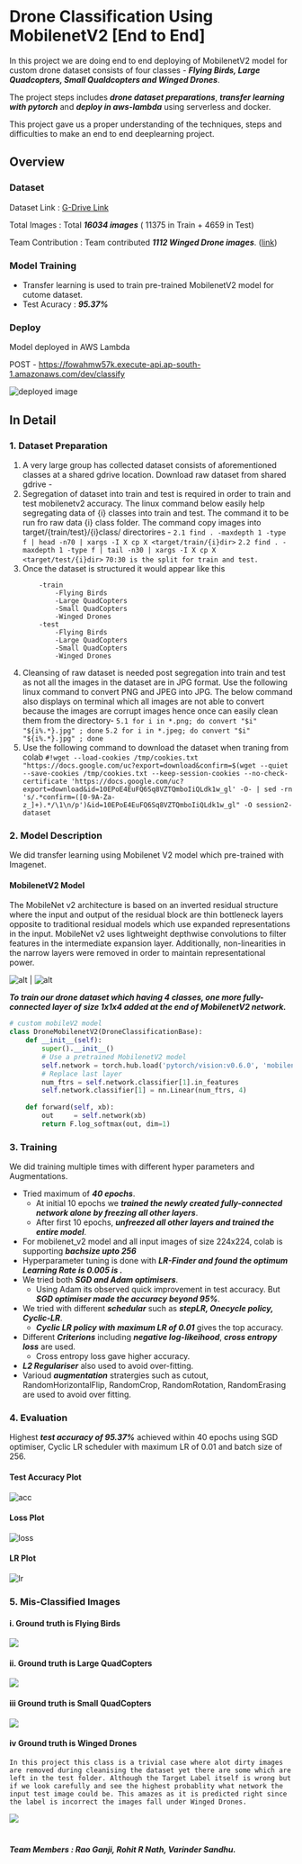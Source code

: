 # Drone Classification Using MobilenetV2 [End to End]

In this project we are doing end to end deploying of MobilenetV2 model for custom drone dataset consists of four classes - ***Flying Birds, Large Quadcopters, Small Qualdcopters and Winged Drones***. 

The project steps includes ***drone dataset preparations***, ***transfer learning with pytorch*** and ***deploy in aws-lambda*** using serverless and docker. 

This project gave us a proper understanding of the techniques, steps and difficulties to make an end to end deeplearning project.



## Overview

### Dataset

Dataset Link			  :	[G-Drive Link](https://drive.google.com/drive/folders/1sF9MQ5Jkynt3M-TboO_UZTGzYARWe5Oo?usp=sharing)

Total Images 			:	Total ***16034 images*** ( 11375 in Train + 4659 in Test)

Team Contribution  :  Team contributed ***1112 Winged Drone images***. ([link](https://drive.google.com/drive/folders/1wtkqDjGvGNnJjIr8nU4lT_CG58d3_GCh?usp=sharing))

### Model Training

* Transfer learning is used to train pre-trained MobilenetV2 model for cutome dataset.
* Test Acuracy : ***95.37%***



### Deploy

Model deployed in AWS Lambda

POST - https://fowahmw57k.execute-api.ap-south-1.amazonaws.com/dev/classify

![deployed image](output/deploy.png)



## In Detail

### 1. Dataset Preparation

1. A very large group has collected dataset consists of aforementioned classes at a shared gdrive location. Download raw dataset from shared gdrive - <link>
 2. Segregation of dataset into train and test is required in order to train and test mobilenetv2 accuracy. The linux command below easily help segregating data of {i} classes into train and test. The command it to be run fro raw data {i} class folder. The command copy images into target/{train/test}/{i}class/ directorires -
	```2.1 find . -maxdepth 1 -type f | head -n70 | xargs -I X cp X <target/train/{i}dir>```
	```2.2 find . -maxdepth 1 -type f | tail -n30 | xargs -I X cp X <target/test/{i}dir>```
	```70:30 is the split for train and test.```
 3. Once the dataset is structured it would appear like this
	```-root/dir
		-train
			-Flying Birds
			-Large QuadCopters
			-Small QuadCopters
			-Winged Drones
		-test
			-Flying Birds
			-Large QuadCopters
			-Small QuadCopters
			-Winged Drones
	```
 5. Cleansing of raw dataset is needed post segregation into train and test as not all the images in the dataset are in JPG format. Use the following linux command to convert PNG and JPEG into JPG. The below command also displays on terminal which all images are not able to convert because the images are corrupt images hence once can easily clean them from the directory-
	```5.1 for i in *.png; do convert "$i" "${i%.*}.jpg" ; done```
	```5.2 for i in *.jpeg; do convert "$i" "${i%.*}.jpg" ; done```
 6. Use the following command to download the dataset when traning from colab
	``` #!wget --load-cookies /tmp/cookies.txt "https://docs.google.com/uc?export=download&confirm=$(wget --quiet --save-cookies /tmp/cookies.txt --keep-session-cookies --no-check-certificate 'https://docs.google.com/uc?export=download&id=10EPoE4EuFQ6Sq8VZTQmboIiQLdk1w_gl' -O- | sed -rn 's/.*confirm=([0-9A-Za-z_]+).*/\1\n/p')&id=10EPoE4EuFQ6Sq8VZTQmboIiQLdk1w_gl" -O session2-dataset ```

###  2. Model Description

We did transfer learning using Mobilenet V2 model which pre-trained with Imagenet.

#### MobilenetV2 Model

The MobileNet v2 architecture is based on an inverted residual structure where the input and output of the residual block are thin bottleneck layers opposite to traditional residual models which use expanded representations in the input. MobileNet v2 uses lightweight depthwise convolutions to filter features in the intermediate expansion layer. Additionally, non-linearities in the narrow layers were removed in order to maintain representational power.

![alt](https://pytorch.org/assets/images/mobilenet_v2_1.png) | ![alt](https://pytorch.org/assets/images/mobilenet_v2_2.png)

***To train our drone dataset which having 4 classes, one more fully-connected layer of size 1x1x4 added at the end of MobilenetV2  network.***

```python
# custom mobileV2 model
class DroneMobilenetV2(DroneClassificationBase):
    def __init__(self):
        super().__init__()
        # Use a pretrained MobilenetV2 model
        self.network = torch.hub.load('pytorch/vision:v0.6.0', 'mobilenet_v2', pretrained=True)
        # Replace last layer
        num_ftrs = self.network.classifier[1].in_features
        self.network.classifier[1] = nn.Linear(num_ftrs, 4)
    
    def forward(self, xb):
        out     = self.network(xb)
        return F.log_softmax(out, dim=1)
```



### 3. Training

We did training multiple times with different hyper parameters and Augmentations.

* Tried maximum of ***40 epochs***.
  * At initial 10 epochs we ***trained the newly created  fully-connected network alone by freezing all other layers***.
  * After first 10 epochs, ***unfreezed all other layers and trained the entire model***.
*  For mobilenet_v2 model and all input images of size 224x224, colab is supporting ***bachsize upto 256***
* Hyperparameter tuning is done with ***LR-Finder and found the optimum Learning Rate is 0.005 is .***
* We tried both ***SGD and Adam optimisers***. 
  * Using Adam its observed quick improvement in test accuracy. But ***SGD optimiser made the accuracy beyond 95%***.
* We tried with different ***schedular*** such as ***stepLR, Onecycle policy, Cyclic-LR***.
  * ***Cyclic LR policy with maximum LR of 0.01*** gives the top accuracy.
* Different ***Criterions*** including ***negative log-likeihood***, ***cross entropy loss*** are used.
  * Cross entropy loss gave higher accuracy.
* ***L2 Regulariser*** also used to avoid over-fitting.
* Varioud ***augmentation*** stratergies such as cutout, RandomHorizontalFlip, RandomCrop, RandomRotation, RandomErasing are used to avoid over fitting.



### 4. Evaluation

Highest ***test accuracy of 95.37%*** achieved within 40 epochs using SGD optimiser, Cyclic LR scheduler with maximum LR of 0.01 and batch size of 256. 

#### Test Accuracy Plot

![acc](plots/accuracy.png)

#### Loss Plot

![loss](plots/loss.png)

#### LR Plot

![lr](plots/lr.png)





### 5. Mis-Classified Images

#### i. Ground  truth is Flying Birds

![](plots/FlyingBird.png)

#### ii. Ground truth is Large QuadCopters

![](plots/LargeQuadCop.png)

#### iii Ground truth is Small QuadCopters

![](plots/SmallQuadCop.png)

#### iv Ground truth is Winged Drones
	In this project this class is a trivial case where alot dirty images are removed during cleanising the dataset yet there are some which are left in the test folder. Although the Target Label itself is wrong but if we look carefully and see the highest probablity what network the input test image could be. This amazes as it is predicted right since the label is incorrect the images fall under Winged Drones. 
![](plots/WingedDrone.png)

#

***Team Members : Rao Ganji, Rohit R Nath, Varinder Sandhu.***

